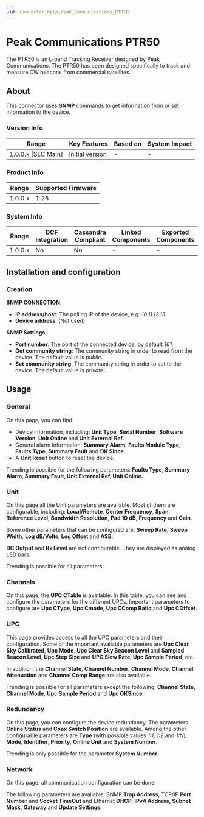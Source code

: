 ```yaml
---
uid: Connector_help_Peak_Communications_PTR50
---
```


# Peak Communications PTR50

The PTR50 is an L-band Tracking Receiver designed by Peak Communications. The PTR50 has been designed specifically to track and measure CW beacons from commercial satellites.

## About

This connector uses **SNMP** commands to get information from or set information to the device.

### Version Info

| Range                | Key Features     | Based on     | System Impact     |
|----------------------|------------------|--------------|-------------------|
| 1.0.0.x [SLC Main]   | Initial version  | -            | -                 |

### Product Info

| Range     | Supported Firmware     |
|-----------|------------------------|
| 1.0.0.x   | 1.25                   |

### System Info

| Range     | DCF Integration     | Cassandra Compliant     | Linked Components     | Exported Components     |
|-----------|---------------------|-------------------------|-----------------------|-------------------------|
| 1.0.0.x   | No                  | No                      | -                     | -                       |

## Installation and configuration

### Creation

**SNMP CONNECTION**:

- **IP address/host**: The polling IP of the device, e.g. *10.11.12.13.*
- **Device address**: (Not used)

**SNMP Settings**:

- **Port number**: The port of the connected device, by default *161.*
- **Get community string**: The community string in order to read from the device. The default value is *public*.
- **Set community string**: The community string in order to set to the device. The default value is *private.*

## Usage

### General

On this page, you can find:

- Device information, including: **Unit Type**, **Serial Number**, **Software Version**, **Unit Online** and **Unit External Ref**.
- General alarm information: **Summary Alarm**, **Faults Module Type**, **Faults Type**, **Summary Fault** and **OK Since**.
- A **Unit Reset** button to reset the device.

Trending is possible for the following parameters: **Faults Type, Summary Alarm, Summary Fault, Unit External Ref, Unit Online.**

### Unit

On this page all the Unit parameters are available. Most of them are configurable, including: **Local/Remote**, **Center Frequency**, **Span**, **Reference Level**, **Bandwidth Resolution**, **Pad 10 dB**, **Frequency** and **Gain**.

Some other parameters that can be configured are: **Sweep Rate**, **Sweep Width**, **Log dB/Volts**, **Log Offset** and **ASB**.

**DC Output** and **Rx Level** are not configurable. They are displayed as analog LED bars.

Trending is possible for all parameters.

### Channels

On this page, the **UPC CTable** is available. In this table, you can see and configure the parameters for the different UPCs. Important parameters to configure are **Upc CType**, **Upc Cmode**, **Upc CComp Ratio** and **Upc COffset**.

### UPC

This page provides access to all the UPC parameters and their configuration. Some of the important available parameters are **Upc Clear Sky Calibrated**, **Upc Mode**, **Upc Clear Sky Beacon Level** and **Sampled Beacon Level**, **Upc Step Size** and **UPC Slew Rate**, **Upc Sample Period**, etc.

In addition, the **Channel State**, **Channel Number**, **Channel Mode**, **Channel Attenuation** and **Channel Comp Range** are also available.

Trending is possible for all parameters except the following: **Channel State**, **Channel Mode**, **Upc Sample Period** and **Upc OKSince**.

### Redundancy

On this page, you can configure the device redundancy. The parameters **Online Status** and **Coax Switch Position** are available. Among the other configurable parameters are **Type** (with possible values *1:1*, *1:2* and *1:N*), **Mode**, **Identifier**, **Priority**, **Online Unit** and **System Number**.

Trending is only possible for the parameter **System Number**.

### Network

On this page, all communication configuration can be done.

The following parameters are available: SNMP **Trap Address**, TCP/IP **Port Number** and **Socket TimeOut** and Ethernet **DHCP**, **IPv4 Address**, **Subnet Mask**, **Gateway** and **Update Settings**.
